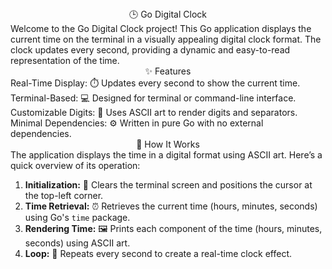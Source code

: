 <div align="center">🕒 Go Digital Clock</div>
Welcome to the Go Digital Clock project! This Go application displays the current time on the terminal in a visually appealing digital clock format. The clock updates every second, providing a dynamic and easy-to-read representation of the time.

<div align="center">✨ Features</div>
Real-Time Display: ⏱️ Updates every second to show the current time.
Terminal-Based: 💻 Designed for terminal or command-line interface.
Customizable Digits: 🎨 Uses ASCII art to render digits and separators.
Minimal Dependencies: ⚙️ Written in pure Go with no external dependencies.
<div align="center">🔧 How It Works</div>
The application displays the time in a digital format using ASCII art. Here’s a quick overview of its operation:

<ol>
  <li><strong>Initialization:</strong> 🧹 Clears the terminal screen and positions the cursor at the top-left corner.</li>
  <li><strong>Time Retrieval:</strong> ⏰ Retrieves the current time (hours, minutes, seconds) using Go's <code>time</code> package.</li>
  <li><strong>Rendering Time:</strong> 🖼️ Prints each component of the time (hours, minutes, seconds) using ASCII art.</li>
  <li><strong>Loop:</strong> 🔄 Repeats every second to create a real-time clock effect.</li>
</ol>